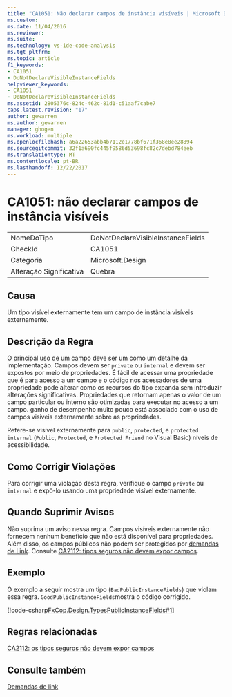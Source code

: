 ```yaml
---
title: "CA1051: Não declarar campos de instância visíveis | Microsoft Docs"
ms.custom: 
ms.date: 11/04/2016
ms.reviewer: 
ms.suite: 
ms.technology: vs-ide-code-analysis
ms.tgt_pltfrm: 
ms.topic: article
f1_keywords:
- CA1051
- DoNotDeclareVisibleInstanceFields
helpviewer_keywords:
- CA1051
- DoNotDeclareVisibleInstanceFields
ms.assetid: 2805376c-824c-462c-81d1-c51aaf7cabe7
caps.latest.revision: "17"
author: gewarren
ms.author: gewarren
manager: ghogen
ms.workload: multiple
ms.openlocfilehash: a6a22653abb4b7112e1778bf671f368e8ee28894
ms.sourcegitcommit: 32f1a690fc445f9586d53698fc82c7debd784eeb
ms.translationtype: MT
ms.contentlocale: pt-BR
ms.lasthandoff: 12/22/2017
---
```

# <a name="ca1051-do-not-declare-visible-instance-fields"></a>CA1051: não declarar campos de instância visíveis
|||  
|-|-|  
|NomeDoTipo|DoNotDeclareVisibleInstanceFields|  
|CheckId|CA1051|  
|Categoria|Microsoft.Design|  
|Alteração Significativa|Quebra|  
  
## <a name="cause"></a>Causa  
 Um tipo visível externamente tem um campo de instância visíveis externamente.  
  
## <a name="rule-description"></a>Descrição da Regra  
 O principal uso de um campo deve ser um como um detalhe da implementação. Campos devem ser `private` ou `internal` e devem ser expostos por meio de propriedades. É fácil de acessar uma propriedade que é para acesso a um campo e o código nos acessadores de uma propriedade pode alterar como os recursos do tipo expanda sem introduzir alterações significativas. Propriedades que retornam apenas o valor de um campo particular ou interno são otimizadas para executar no acesso a um campo. ganho de desempenho muito pouco está associado com o uso de campos visíveis externamente sobre as propriedades.  
  
 Refere-se visível externamente para `public`, `protected`, e `protected internal` (`Public`, `Protected`, e `Protected Friend` no Visual Basic) níveis de acessibilidade.  
  
## <a name="how-to-fix-violations"></a>Como Corrigir Violações  
 Para corrigir uma violação desta regra, verifique o campo `private` ou `internal` e expô-lo usando uma propriedade visível externamente.  
  
## <a name="when-to-suppress-warnings"></a>Quando Suprimir Avisos  
 Não suprima um aviso nessa regra. Campos visíveis externamente não fornecem nenhum benefício que não está disponível para propriedades. Além disso, os campos públicos não podem ser protegidos por [demandas de Link](/dotnet/framework/misc/link-demands). Consulte [CA2112: tipos seguros não devem expor campos](../code-quality/ca2112-secured-types-should-not-expose-fields.md).  
  
## <a name="example"></a>Exemplo  
 O exemplo a seguir mostra um tipo (`BadPublicInstanceFields`) que violam essa regra. `GoodPublicInstanceFields`mostra o código corrigido.  
  
 [!code-csharp[FxCop.Design.TypesPublicInstanceFields#1](../code-quality/codesnippet/CSharp/ca1051-do-not-declare-visible-instance-fields_1.cs)]  
  
## <a name="related-rules"></a>Regras relacionadas  
 [CA2112: os tipos seguros não devem expor campos](../code-quality/ca2112-secured-types-should-not-expose-fields.md)  
  
## <a name="see-also"></a>Consulte também  
 [Demandas de link](/dotnet/framework/misc/link-demands)